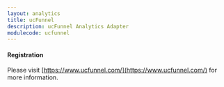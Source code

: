 ```yaml
---
layout: analytics
title: ucFunnel
description: ucFunnel Analytics Adapter
modulecode: ucfunnel
---
```


#### Registration

Please visit [https://www.ucfunnel.com/](https://www.ucfunnel.com/) for more information.

